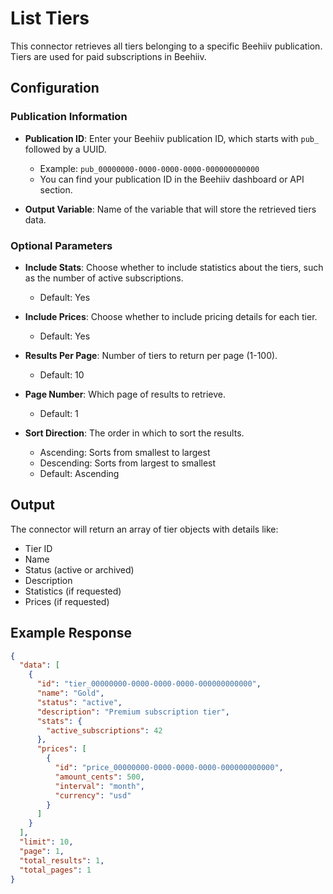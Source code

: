 # List Tiers

This connector retrieves all tiers belonging to a specific Beehiiv publication. Tiers are used for paid subscriptions in Beehiiv.

## Configuration

### Publication Information

- **Publication ID**: Enter your Beehiiv publication ID, which starts with `pub_` followed by a UUID.
  - Example: `pub_00000000-0000-0000-0000-000000000000`
  - You can find your publication ID in the Beehiiv dashboard or API section.

- **Output Variable**: Name of the variable that will store the retrieved tiers data.

### Optional Parameters

- **Include Stats**: Choose whether to include statistics about the tiers, such as the number of active subscriptions.
  - Default: Yes

- **Include Prices**: Choose whether to include pricing details for each tier.
  - Default: Yes

- **Results Per Page**: Number of tiers to return per page (1-100).
  - Default: 10

- **Page Number**: Which page of results to retrieve.
  - Default: 1

- **Sort Direction**: The order in which to sort the results.
  - Ascending: Sorts from smallest to largest
  - Descending: Sorts from largest to smallest
  - Default: Ascending

## Output

The connector will return an array of tier objects with details like:
- Tier ID
- Name
- Status (active or archived)
- Description
- Statistics (if requested)
- Prices (if requested)

## Example Response

```json
{
  "data": [
    {
      "id": "tier_00000000-0000-0000-0000-000000000000",
      "name": "Gold",
      "status": "active",
      "description": "Premium subscription tier",
      "stats": {
        "active_subscriptions": 42
      },
      "prices": [
        {
          "id": "price_00000000-0000-0000-0000-000000000000",
          "amount_cents": 500,
          "interval": "month",
          "currency": "usd"
        }
      ]
    }
  ],
  "limit": 10,
  "page": 1,
  "total_results": 1,
  "total_pages": 1
}
```